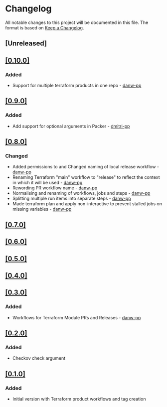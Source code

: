# Changelog
All notable changes to this project will be documented in this file.
The format is based on [Keep a Changelog](https://keepachangelog.com/en/1.0.0/).

## [Unreleased]

## [[0.10.0]](https://github.com/Perform-Partners/github-workflows/releases/tag/v0.10.0)
### Added
* Support for multiple terraform products in one repo - [danw-pp](https://github.com/danw-pp)

## [[0.9.0]](https://github.com/Perform-Partners/github-workflows/releases/tag/v0.9.0)
### Added
* Add support for optional arguments in Packer - [dmitri-pp](https://github.com/dmitri-pp)

## [[0.8.0]](https://github.com/Perform-Partners/github-workflows/releases/tag/v0.8.0)
### Changed
* Added permissions to and Changed naming of local release workflow - [danw-pp](https://github.com/danw-pp)
* Renaming Terraform "main" workflow to "release" to reflect the context in which it will be used - [danw-pp](https://github.com/danw-pp)
* Rewording PR workflow name - [danw-pp](https://github.com/danw-pp)
* Normalising and renaming of workflows, jobs and steps - [danw-pp](https://github.com/danw-pp)
* Splitting multiple run items into separate steps - [danw-pp](https://github.com/danw-pp)
* Made terraform plan and apply non-interactive to prevent stalled jobs on missing variables - [danw-pp](https://github.com/danw-pp)

## [[0.7.0]](https://github.com/Perform-Partners/github-workflows/releases/tag/v0.7.0)

## [[0.6.0]](https://github.com/Perform-Partners/github-workflows/releases/tag/v0.6.0)

## [[0.5.0]](https://github.com/Perform-Partners/github-workflows/releases/tag/v0.5.0)

## [[0.4.0]](https://github.com/Perform-Partners/github-workflows/releases/tag/v0.4.0)

## [[0.3.0]](https://github.com/Perform-Partners/github-workflows/releases/tag/v0.3.0)
### Added
* Workflows for Terraform Module PRs and Releases - [danw-pp](https://github.com/danw-pp)

## [[0.2.0]](https://github.com/Perform-Partners/github-workflows/releases/tag/v0.2.0)
### Added
* Checkov check argument

## [[0.1.0]](https://github.com/Perform-Partners/github-workflows/releases/tag/v0.1.0)
### Added
* Initial version with Terraform product workflows and tag creation
